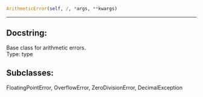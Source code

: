 ```python  
ArithmeticError(self, /, *args, **kwargs)  
```  
----------  
## Docstring:  
Base class for arithmetic errors.  
Type:           type  
## Subclasses:  
FloatingPointError, OverflowError, ZeroDivisionError, DecimalException